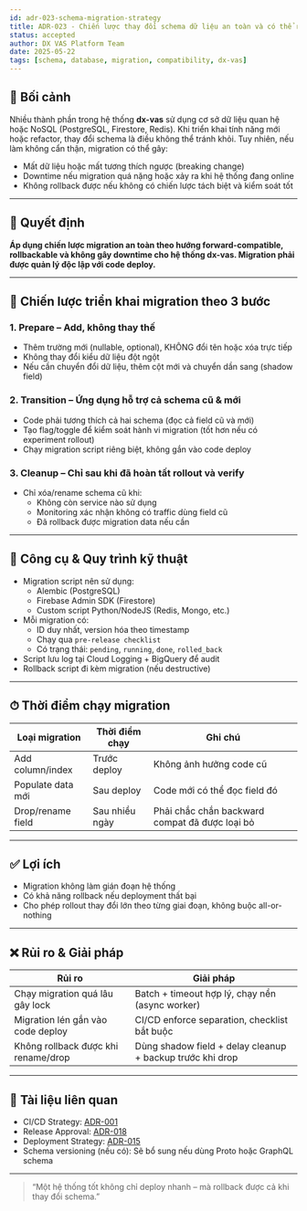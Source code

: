 ```yaml
---
id: adr-023-schema-migration-strategy
title: ADR-023 - Chiến lược thay đổi schema dữ liệu an toàn và có thể rollback cho hệ thống dx-vas
status: accepted
author: DX VAS Platform Team
date: 2025-05-22
tags: [schema, database, migration, compatibility, dx-vas]
---
```


## 📌 Bối cảnh

Nhiều thành phần trong hệ thống **dx-vas** sử dụng cơ sở dữ liệu quan hệ hoặc NoSQL (PostgreSQL, Firestore, Redis). Khi triển khai tính năng mới hoặc refactor, thay đổi schema là điều không thể tránh khỏi. Tuy nhiên, nếu làm không cẩn thận, migration có thể gây:
- Mất dữ liệu hoặc mất tương thích ngược (breaking change)
- Downtime nếu migration quá nặng hoặc xảy ra khi hệ thống đang online
- Không rollback được nếu không có chiến lược tách biệt và kiểm soát tốt

---

## 🧠 Quyết định

**Áp dụng chiến lược migration an toàn theo hướng forward-compatible, rollbackable và không gây downtime cho hệ thống dx-vas. Migration phải được quản lý độc lập với code deploy.**

---

## 🧱 Chiến lược triển khai migration theo 3 bước

### 1. **Prepare – Add, không thay thế**
- Thêm trường mới (nullable, optional), KHÔNG đổi tên hoặc xóa trực tiếp
- Không thay đổi kiểu dữ liệu đột ngột
- Nếu cần chuyển đổi dữ liệu, thêm cột mới và chuyển dần sang (shadow field)

### 2. **Transition – Ứng dụng hỗ trợ cả schema cũ & mới**
- Code phải tương thích cả hai schema (đọc cả field cũ và mới)
- Tạo flag/toggle để kiểm soát hành vi migration (tốt hơn nếu có experiment rollout)
- Chạy migration script riêng biệt, không gắn vào code deploy

### 3. **Cleanup – Chỉ sau khi đã hoàn tất rollout và verify**
- Chỉ xóa/rename schema cũ khi:
  - Không còn service nào sử dụng
  - Monitoring xác nhận không có traffic dùng field cũ
  - Đã rollback được migration data nếu cần

---

## 🧰 Công cụ & Quy trình kỹ thuật

- Migration script nên sử dụng:
  - Alembic (PostgreSQL)
  - Firebase Admin SDK (Firestore)
  - Custom script Python/NodeJS (Redis, Mongo, etc.)
- Mỗi migration có:
  - ID duy nhất, version hóa theo timestamp
  - Chạy qua `pre-release checklist`
  - Có trạng thái: `pending`, `running`, `done`, `rolled_back`
- Script lưu log tại Cloud Logging + BigQuery để audit
- Rollback script đi kèm migration (nếu destructive)

---

## ⏱ Thời điểm chạy migration

| Loại migration | Thời điểm chạy | Ghi chú |
|----------------|----------------|--------|
| Add column/index | Trước deploy | Không ảnh hưởng code cũ |
| Populate data mới | Sau deploy | Code mới có thể đọc field đó |
| Drop/rename field | Sau nhiều ngày | Phải chắc chắn backward compat đã được loại bỏ |

---

## ✅ Lợi ích

- Migration không làm gián đoạn hệ thống
- Có khả năng rollback nếu deployment thất bại
- Cho phép rollout thay đổi lớn theo từng giai đoạn, không buộc all-or-nothing

---

## ❌ Rủi ro & Giải pháp

| Rủi ro | Giải pháp |
|--------|-----------|
| Chạy migration quá lâu gây lock | Batch + timeout hợp lý, chạy nền (async worker) |
| Migration lén gắn vào code deploy | CI/CD enforce separation, checklist bắt buộc |
| Không rollback được khi rename/drop | Dùng shadow field + delay cleanup + backup trước khi drop |

---

## 📎 Tài liệu liên quan

- CI/CD Strategy: [ADR-001](./adr-001-ci-cd.md)
- Release Approval: [ADR-018](./adr-018-release-approval-policy.md)
- Deployment Strategy: [ADR-015](./adr-015-deployment-strategy.md)
- Schema versioning (nếu có): Sẽ bổ sung nếu dùng Proto hoặc GraphQL schema

---
> “Một hệ thống tốt không chỉ deploy nhanh – mà rollback được cả khi thay đổi schema.”

